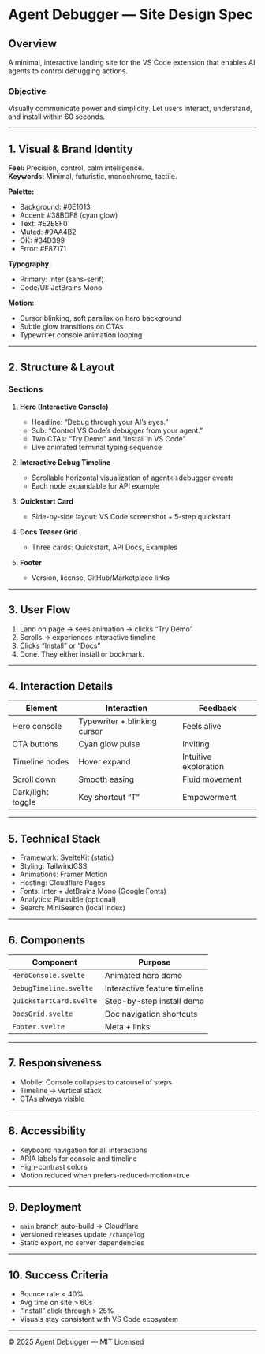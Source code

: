 # Agent Debugger — Site Design Spec

## Overview
A minimal, interactive landing site for the VS Code extension that enables AI agents to control debugging actions.

### Objective
Visually communicate power and simplicity. Let users interact, understand, and install within 60 seconds.

---

## 1. Visual & Brand Identity

**Feel:** Precision, control, calm intelligence.  
**Keywords:** Minimal, futuristic, monochrome, tactile.

**Palette:**
- Background: #0E1013
- Accent: #38BDF8 (cyan glow)
- Text: #E2E8F0
- Muted: #9AA4B2
- OK: #34D399
- Error: #F87171

**Typography:**
- Primary: Inter (sans-serif)
- Code/UI: JetBrains Mono

**Motion:**
- Cursor blinking, soft parallax on hero background
- Subtle glow transitions on CTAs
- Typewriter console animation looping

---

## 2. Structure & Layout

### Sections
1. **Hero (Interactive Console)**
   - Headline: “Debug through your AI’s eyes.”
   - Sub: “Control VS Code’s debugger from your agent.”
   - Two CTAs: “Try Demo” and “Install in VS Code”
   - Live animated terminal typing sequence

2. **Interactive Debug Timeline**
   - Scrollable horizontal visualization of agent↔debugger events
   - Each node expandable for API example

3. **Quickstart Card**
   - Side-by-side layout: VS Code screenshot + 5-step quickstart

4. **Docs Teaser Grid**
   - Three cards: Quickstart, API Docs, Examples

5. **Footer**
   - Version, license, GitHub/Marketplace links

---

## 3. User Flow

1. Land on page → sees animation → clicks “Try Demo”
2. Scrolls → experiences interactive timeline
3. Clicks “Install” or “Docs”
4. Done. They either install or bookmark.

---

## 4. Interaction Details

| Element | Interaction | Feedback |
|----------|--------------|-----------|
| Hero console | Typewriter + blinking cursor | Feels alive |
| CTA buttons | Cyan glow pulse | Inviting |
| Timeline nodes | Hover expand | Intuitive exploration |
| Scroll down | Smooth easing | Fluid movement |
| Dark/light toggle | Key shortcut “T” | Empowerment |

---

## 5. Technical Stack

- Framework: SvelteKit (static)
- Styling: TailwindCSS
- Animations: Framer Motion
- Hosting: Cloudflare Pages
- Fonts: Inter + JetBrains Mono (Google Fonts)
- Analytics: Plausible (optional)
- Search: MiniSearch (local index)

---

## 6. Components

| Component | Purpose |
|------------|----------|
| `HeroConsole.svelte` | Animated hero demo |
| `DebugTimeline.svelte` | Interactive feature timeline |
| `QuickstartCard.svelte` | Step-by-step install demo |
| `DocsGrid.svelte` | Doc navigation shortcuts |
| `Footer.svelte` | Meta + links |

---

## 7. Responsiveness

- Mobile: Console collapses to carousel of steps
- Timeline → vertical stack
- CTAs always visible

---

## 8. Accessibility

- Keyboard navigation for all interactions
- ARIA labels for console and timeline
- High-contrast colors
- Motion reduced when prefers-reduced-motion=true

---

## 9. Deployment

- `main` branch auto-build → Cloudflare
- Versioned releases update `/changelog`
- Static export, no server dependencies

---

## 10. Success Criteria

- Bounce rate < 40%
- Avg time on site > 60s
- “Install” click-through > 25%
- Visuals stay consistent with VS Code ecosystem

---

© 2025 Agent Debugger — MIT Licensed
